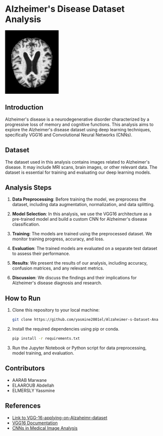 
# Alzheimer's Disease Dataset Analysis

<img src="Alzheimer_s Dataset/test/MildDemented/26 (19).jpg">

## Introduction

Alzheimer's disease is a neurodegenerative disorder characterized by a progressive loss of memory and cognitive functions. This analysis aims to explore the Alzheimer's disease dataset using deep learning techniques, specifically VGG16 and Convolutional Neural Networks (CNNs).

## Dataset

The dataset used in this analysis contains images related to Alzheimer's disease. It may include MRI scans, brain images, or other relevant data. The dataset is essential for training and evaluating our deep learning models.

## Analysis Steps

1. **Data Preprocessing**: Before training the model, we preprocess the dataset, including data augmentation, normalization, and data splitting.

2. **Model Selection**: In this analysis, we use the VGG16 architecture as a pre-trained model and build a custom CNN for Alzheimer's disease classification.

3. **Training**: The models are trained using the preprocessed dataset. We monitor training progress, accuracy, and loss.

4. **Evaluation**: The trained models are evaluated on a separate test dataset to assess their performance.

5. **Results**: We present the results of our analysis, including accuracy, confusion matrices, and any relevant metrics.

6. **Discussion**: We discuss the findings and their implications for Alzheimer's disease diagnosis and research.

## How to Run

1. Clone this repository to your local machine:

   ```bash
   git clone https://github.com/yasmine2001el/Alzaheimer-s-Dataset-Analysis.git
   
2. Install the required dependencies using pip or conda.

   ```bash
   pip install -r requirements.txt

3. Run the Jupyter Notebook or Python script for data preprocessing, model training, and evaluation.

## Contributors

- AARAB Marwane
- ELAAROUB Abdellah
- ELMERSLY Yassmine

## References

- [Link to VGG-16-applying-on-Alzaheimr-dataset](https://dataset-source-url.com](https://www.kaggle.com/code/yassmineelmersly/alzaheimer-s-dataset-analysis))
- [VGG16 Documentation](https://link-to-vgg16-docs.com](https://keras.io/api/applications/vgg/))
- [CNNs in Medical Image Analysis](https://medical-image-cnn-research.com](https://link.springer.com/article/10.1007/s12065-020-00540-3#:~:text=Researchers%20have%20successfully%20applied%20CNNs,%5D%2C%20blood%20cancer%2C%20anomalies%20of)https://link.springer.com/article/10.1007/s12065-020-00540-3#:~:text=Researchers%20have%20successfully%20applied%20CNNs,%5D%2C%20blood%20cancer%2C%20anomalies%20of)

